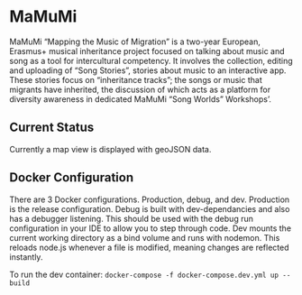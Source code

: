 # MaMuMi
MaMuMi “Mapping the Music of Migration” is a two-year European, Erasmus+ musical inheritance project focused on talking about music and song as a tool for intercultural competency. It involves the collection, editing and uploading of “Song Stories”, stories about music to an interactive app. These stories focus on “inheritance tracks”; the songs or music that migrants have inherited, the discussion of which acts as a platform for diversity awareness in dedicated MaMuMi “Song Worlds” Workshops’.

## Current Status
Currently a map view is displayed with geoJSON data.

## Docker Configuration
There are 3 Docker configurations. Production, debug, and dev. Production is the release configuration. Debug is built with dev-dependancies and also has a debugger listening. This should be used with the debug run configuration in your IDE to allow you to step through code. Dev mounts the current working directory as a bind volume and runs with nodemon. This reloads node.js whenever a file is modified, meaning changes are reflected instantly.

To run the dev container:
`docker-compose -f docker-compose.dev.yml up --build`
